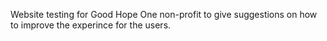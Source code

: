 Website testing for Good Hope One non-profit to give suggestions on how to improve the experince for the users.


